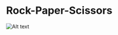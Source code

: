 # Rock-Paper-Scissors
![Alt text](https://github.com/vamanpreet/Rock-Paper-Scissors/assets/136907377/c38804f7-21d9-44eb-be65-63ac5075cd5b)
